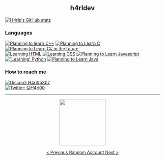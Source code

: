 <!---
h4rldev/h4rldev is a ✨ special ✨ repository because its `README.md` (this file) appears on your GitHub profile.
You can click the Preview link to take a look at your changes.
--->

<h2 align="center"> h4rldev</h2>

[![H4rls's GitHub stats](https://github-readme-stats.vercel.app/api?username=h4rldev)](https://github.com/anuraghazra/github-readme-stats)

### Languages

<a href="https://www.cplusplus.com/"><img src="https://img.shields.io/badge/Planning%20to%20Learn-C%2B%2B-blue?style=for-the-badge" alt="Planning to learn C++"></a>
<a href="https://en.wikipedia.org/wiki/C_(programming_language)"><img src="https://img.shields.io/badge/Learning-C-limegreen?style=for-the-badge" alt="Planning to Learn C"></a>
<a href="https://en.wikipedia.org/wiki/C_Sharp_(programming_language)"><img src="https://img.shields.io/badge/Planning%20to%20Learn-C%23%20in%20the%20future-limegreen?style=for-the-badge" alt="Planning to Learn C# in the future"></a>
<br>
<a href="https://developer.mozilla.org/en-US/docs/Web/HTML"><img src="https://img.shields.io/badge/Learning-HTML5-red?style=for-the-badge" alt="Learning HTML"></a>
<a href="https://developer.mozilla.org/en-US/docs/Web/CSS"><img src="https://img.shields.io/badge/Learning-CSS-blue?style=for-the-badge" alt="Learning CSS"></a>
<a href="https://developer.mozilla.org/en-US/docs/Web/Javascript"><img src="https://img.shields.io/badge/PLanning%20to%20Learn-Javascript-darkred?style=for-the-badge" alt="Planning to Learn Javascript"></a>
<br>
<a href="https://www.python.org/"><img src="https://img.shields.io/badge/'Learning'-Python-darkgreen?style=for-the-badge" alt="'Learning' Python"></a>
<a href="https://java.com"><img src="https://img.shields.io/badge/Planning%20to%20Learn-Java%20in%20the%20future-darkred?style=for-the-badge" alt="Planning to Learn Java"></a>
<br>

### How to reach me

<a href="https://paste.gg/p/anonymous/542110b9ccda418689dd5030c04c2586/files/08ce1791991545649ab17ed728ff9d00/raw"><img src="https://img.shields.io/badge/Discord-H4rl・ハル%235307-darkgrey?style=for-the-badge" alt="Discord: H4rl#5307"></a> <br>
<a href="https://twitter.com/h4rl00"><img src="https://img.shields.io/badge/Twitter-%40H4rl00-blue?style=for-the-badge" alt="Twitter: @H4rl00"/></a> 

<hr>

<p align="center">
    <a href="https://octo-ring.com/">
        <img align="center" src="https://media.discordapp.net/attachments/856404208445292545/995328704580431962/octa.png" height="150px">
    </a>
</p>
<p align="center">
    <a href="https://octo-ring.com/p/h4rldev/prev">
        < Previous
    </a>
    <a href="https://octo-ring.com/p/h4rldev/random">
        Random Account
    </a>
    <a href="https://octo-ring.com/p/h4rldev/next">
        Next >
    </a>
</p>
